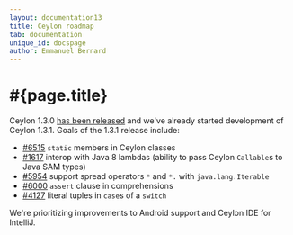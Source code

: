 ```yaml
---
layout: documentation13
title: Ceylon roadmap
tab: documentation
unique_id: docspage
author: Emmanuel Bernard
---
```

# #{page.title}

Ceylon 1.3.0 [has been released](/download) and we've already started
development of Ceylon 1.3.1. Goals of the 1.3.1 release include:

- [#6515](https://github.com/ceylon/ceylon/issues/6515) `static` 
  members in Ceylon classes
- [#1617](https://github.com/ceylon/ceylon/issues/1617) interop with 
  Java 8 lambdas (ability to pass Ceylon `Callable`s to Java SAM types)
- [#5954](https://github.com/ceylon/ceylon/issues/5954) support spread
  operators `*` and `*.` with `java.lang.Iterable`
- [#6000](https://github.com/ceylon/ceylon/issues/6000) `assert` clause
  in comprehensions
- [#4127](https://github.com/ceylon/ceylon/issues/4127) literal tuples
  in `case`s of a `switch`

We're prioritizing improvements to Android support and Ceylon IDE for 
IntelliJ.

<!--
## Current progress for Ceylon 1.3

<div id="milestones-progress">
    <div id="milestone-overall">Loading…</div>
    <h3>Detail</h3>
    <div data-title="Typechecker / language specification" data-repo="ceylon-spec" data-milestone="12">Loading…</div>
    <div data-title="Model" data-repo="ceylon-model" data-milestone="2">Loading…</div>
    <div data-title="JVM compiler / documentation compiler" data-repo="ceylon-compiler" data-milestone="12">Loading…</div>
    <div data-title="JS compiler" data-repo="ceylon-js" data-milestone="9">Loading…</div>
    <div data-title="Language module" data-repo="ceylon.language" data-milestone="11">Loading…</div>
    <div data-title="Module resolver" data-repo="ceylon-module-resolver" data-milestone="11">Loading…</div>
    <div data-title="Runtime" data-repo="ceylon-runtime" data-milestone="12">Loading…</div>
    <div data-title="Common" data-repo="ceylon-common" data-milestone="8">Loading…</div>
    <div data-title="Eclipse IDE" data-repo="ceylon-ide-eclipse" data-milestone="12">Loading…</div>
    <div data-title="IntelliJ IDE" data-repo="ceylon-ide-intellij" data-milestone="1">Loading…</div>
    <div data-title="Common IDE code" data-repo="ceylon-ide-common" data-milestone="1">Loading…</div>
    <div data-title="SDK" data-repo="ceylon-sdk" data-milestone="9">Loading…</div>
    <div data-title="Formatter" data-repo="ceylon.formatter" data-milestone="7">Loading…</div>
    <div data-title="Distribution" data-repo="ceylon-dist" data-milestone="9">Loading…</div>
</div>
-->

